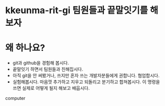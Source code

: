 # kkeunma-rit-gi 팀원들과 끝말잇기를 해보자

# 왜 하나요?
* git과 github을 경험해 봅시다.
* 끝말잇기 하면서 팀원들과 친해집시다.
* 아직 git을 안 써봤거나, 쓰지만 혼자 쓰는 개발자분들에게 권합니다. 협업합시다.
* 실험해봅시다. 마음껏 추가하고 지우고 되돌리고 분기하고 합쳐봅시다. 이 명령을 쓰면 실제로 어떻게 될지 해보고 배웁시다.

computer
